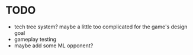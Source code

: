 # TODO

- tech tree system? maybe a little too complicated for the game's design goal
- gameplay testing
- maybe add some ML opponent?